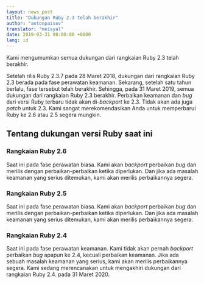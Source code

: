 ```yaml
---
layout: news_post
title: "Dukungan Ruby 2.3 telah berakhir"
author: "antonpaisov"
translator: "meisyal"
date: 2019-03-31 00:00:00 +0000
lang: id
---
```


Kami mengumumkan semua dukungan dari rangkaian Ruby 2.3 telah berakhir.

Setelah rilis Ruby 2.3.7 pada 28 Maret 2018,
dukungan dari rangkaian Ruby 2.3 berada pada fase perawatan keamanan.
Sekarang, setelah satu tahun berlalu, fase tersebut telah berakhir.
Sehingga, pada 31 Maret 2019, semua dukungan dari rangkaian Ruby 2.3 berakhir.
Perbaikan keamanan dan *bug* dari versi Ruby terbaru tidak akan
di-*backport* ke 2.3. Tidak akan ada juga *patch* untuk 2.3.
Kami sangat merekomendasikan Anda untuk memperbarui Ruby ke 2.6 atau 2.5
segera mungkin.

## Tentang dukungan versi Ruby saat ini

### Rangkaian Ruby 2.6

Saat ini pada fase perawatan biasa.
Kami akan *backport* perbaikan *bug* dan merilis dengan perbaikan-perbaikan
ketika diperlukan. Dan jika ada masalah keamanan yang serius ditemukan, kami
akan merilis perbaikannya segera.

### Rangkaian Ruby 2.5

Saat ini pada fase perawatan biasa.
Kami akan *backport* perbaikan *bug* dan merilis dengan perbaikan-perbaikan
ketika diperlukan. Dan jika ada masalah keamanan yang serius ditemukan, kami
akan merilis perbaikannya segera.

### Rangkaian Ruby 2.4

Saat ini pada fase perawatan keamanan.
Kami tidak akan pernah *backport* perbaikan *bug* apapun ke 2.4, kecuali
perbaikan keamanan. Jika ada sebuah masalah keamanan yang serius, kami akan
merilis perbaikannya segera. Kami sedang merencanakan untuk mengakhiri
dukungan dari rangkaian Ruby 2.4. pada 31 Maret 2020.
